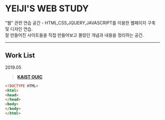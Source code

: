 # YEIJI'S WEB STUDY
"웹" 관련 연습 공간 - HTML,CSS,JQUERY,JAVASCRIPT를 이용한 웹페이지 구축 및 디자인 연습.  
잘 만들어진 사이트들을 직접 만들어보고 몰랐던 개념과 내용을 정리하는 공간.  

---

## Work List
2019.05
> **[KAIST OUIC](/kaistOuic.md)**

```html
<!DOCTYPE HTML>
<html>
<head>
</head>
<body>
</body>
</html>
```
